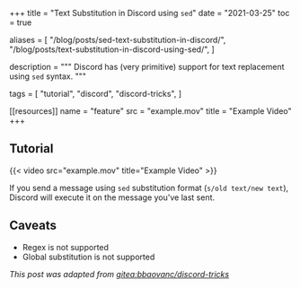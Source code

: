 +++
title = "Text Substitution in Discord using `sed`"
date = "2021-03-25"
toc = true

aliases = [
  "/blog/posts/sed-text-substitution-in-discord/",
  "/blog/posts/text-substitution-in-discord-using-sed/",
]

description = """
Discord has (very primitive) support for text replacement using `sed` syntax.
"""

tags = [
  "tutorial",
  "discord",
  "discord-tricks",
]

[[resources]]
name = "feature"
src = "example.mov"
title = "Example Video"
+++

## Tutorial

{{< video src="example.mov" title="Example Video" >}}

If you send a message using `sed` substitution format (`s/old text/new text`),
Discord will execute it on the message you've last sent.

## Caveats

- Regex is not supported
- Global substitution is not supported

*This post was adapted from [gitea:bbaovanc/discord-tricks][1]*

[1]: https://git.bbaovanc.com/bbaovanc/discord-tricks

